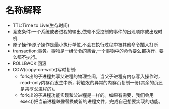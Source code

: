# 名称解释
* TTL:Time to Live(生存时间)
* 竞态条件:一个系统或者进程的输出,依赖不受控制的事件的出现顺序或出现时机
* 原子操作:原子操作是最小执行单位,不会在执行过程中被其他命令插入打断
* transaction:事务。事物是一组命令的集合,一个事物中的命令要么都执行，要么都不执行。
* ROLLBACK:回滚
* COW(copy-on-write)写时复制:
    * fork出的子进程共享父进程的物理空间，当父子进程有内存写入操作时，read-only内存页发生中断，将触发的异常的内存页复制一份(其余的页还是共享父进程的)。
    * fork出的子进程功能实现和父进程是一样的。如果有需要，我们会用exec()把当前进程映像替换成新的进程文件，完成自己想要实现的功能。



